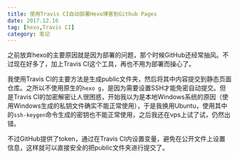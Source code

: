 ```yaml
---
title: 使用Travis CI自动部署Hexo博客到Github Pages
date: 2017.12.16
tag: [hexo,Travis CI]
category: 笔记
---
```

之前放弃hexo的主要原因就是因为部署的问题，那个时候GitHub还经常抽风。不过现在好多了，加上Travis CI这个工具，再也不用为部署而操心了。
 
我使用Travis CI的主要方法是生成public文件夹，然后将其中内容提交到静态页面仓库。之所以不使用原生的`hexo g`，是因为需要设置SSH才能免密自动提交。但是Travis CI的加密解密让人很困惑，开始我以为是本地Windows系统的原因（使用Windows生成的私钥文件确实不能正常使用），于是我换用Ubuntu，使用其中的`ssh-keygen`命令生成的密钥也不能正常使用，之后我还在vps上试了试，仍然出错。  

不过GitHub提供了token，通过在Travis CI内设置变量，避免在公开文件上设置信息，这样就可以直接安全的把public文件夹进行提交了。
